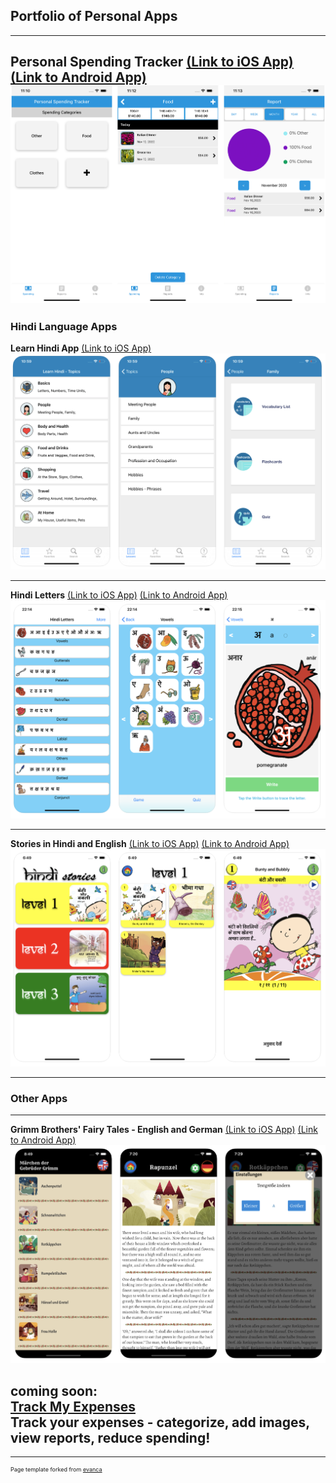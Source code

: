  <script src="https://formspree.io/js/formbutton-v1.min.js" defer></script>
  <script>
    window.formbutton=window.formbutton||function(){(formbutton.q=formbutton.q||[]).push(arguments)};
    formbutton("create", {action: "https://formspree.io/xlepkopn"})
  </script>

## Portfolio of Personal Apps

---
**Personal Spending Tracker** [(Link to iOS App)](https://apps.apple.com/us/app/personal-spending-tracker/id1539348334)
[(Link to Android App)](https://play.google.com/store/apps/details?id=com.cabhara.expenses)
[<img src="images/expenses_screenshots.png"/>](https://apps.apple.com/us/app/personal-spending-tracker/id1539348334)
---

### Hindi Language Apps 

**Learn Hindi App** [(Link to iOS App)](https://apps.apple.com/us/app/id325350528)
[<img src="images/learnhindi_screenshots.png"/>](https://apps.apple.com/us/app/id325350528)

---
**Hindi Letters** [(Link to iOS App)](https://apps.apple.com/us/app/hindi-letters-devanagari/id1229546427)
[(Link to Android App)](https://play.google.com/store/apps/details?id=com.cabhara.hindiletters)
[<img src="images/hindiletters_screenshots.png"/>](https://play.google.com/store/apps/details?id=com.cabhara.hindiletters)

---
**Stories in Hindi and English** [(Link to iOS App)](https://apps.apple.com/us/app/stories-in-hindi-and-english/id1458575435) 
[(Link to Android App)](https://play.google.com/store/apps/details?id=com.cabhara.hindistories)
[<img src="images/hindistories_screenshots.png"/>](https://apps.apple.com/us/app/stories-in-hindi-and-english/id1458575435)

---

### Other Apps

---
**Grimm Brothers' Fairy Tales - English and German** [(Link to iOS App)](https://apps.apple.com/us/app/grimm-brothers-fairy-tales/id1437206026)
[(Link to Android App)](https://play.google.com/store/apps/details?id=com.cabhara.grimms)
[<img src="images/grimms_screenshots.png"/>](https://play.google.com/store/apps/details?id=com.cabhara.grimms)

coming soon:
<br>
[Track My Expenses](/expenses.md)
<br>
Track your expenses - categorize, add images, view reports, reduce spending!
---




---
<p style="font-size:9px">Page template forked from <a href="https://github.com/evanca/quick-portfolio">evanca</a></p>
<!-- Remove above link if you don't want to attibute -->
